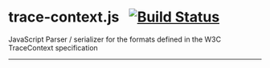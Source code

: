 # trace-context.js &nbsp; [![Build Status](https://travis-ci.org/instana/trace-context.js.svg?branch=master)](https://travis-ci.org/instana/trace-context.js) 

JavaScript Parser / serializer for the formats defined in the W3C TraceContext specification

---